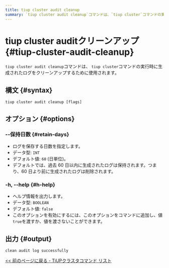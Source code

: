 ```yaml
---
title: tiup cluster audit cleanup
summary: `tiup cluster audit cleanup`コマンドは、`tiup cluster`コマンドの実行時に生成されたログをクリーンアップするために使用されます。このコマンドには、`--保持日数`オプションがあり、デフォルト値は`60`です。また、`-h, --help`オプションを使用すると、ヘルプ情報が出力されます。出力は`clean audit log successfully`です。
---
```


# tiup cluster auditクリーンアップ {#tiup-cluster-audit-cleanup}

`tiup cluster audit cleanup`コマンドは、 `tiup cluster`コマンドの実行時に生成されたログをクリーンアップするために使用されます。

## 構文 {#syntax}

```shell
tiup cluster audit cleanup [flags]
```

## オプション {#options}

### --保持日数 {#retain-days}

-   ログを保存する日数を指定します。
-   データ型: `INT`
-   デフォルト値: `60` (日単位)。
-   デフォルトでは、過去 60 日以内に生成されたログは保持されます。つまり、60 日より前に生成されたログは削除されます。

### -h, --help {#h-help}

-   ヘルプ情報を出力します。
-   データ型: `BOOLEAN`
-   デフォルト値: `false`
-   このオプションを有効にするには、このオプションをコマンドに追加し、値`true`を渡すか、値を渡さないことができます。

## 出力 {#output}

```shell
clean audit log successfully
```

[&lt;&lt; 前のページに戻る - TiUPクラスタコマンド リスト](/tiup/tiup-component-cluster.md#command-list)
